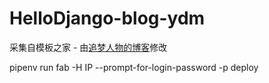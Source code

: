 # HelloDjango-blog-ydm

采集自模板之家 - 由[追梦人物的博客](https://www.zmrenwu.com/)修改

pipenv run fab -H IP --prompt-for-login-password -p deploy
